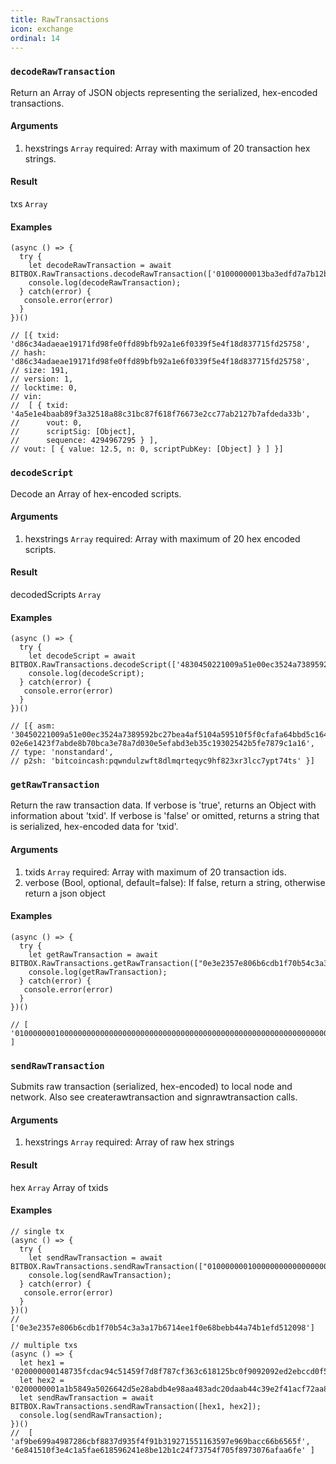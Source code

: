 ```yaml
---
title: RawTransactions
icon: exchange
ordinal: 14
---
```


### `decodeRawTransaction`

Return an Array of JSON objects representing the serialized, hex-encoded transactions.

#### Arguments

1.  hexstrings `Array` required: Array with maximum of 20 transaction hex strings.

#### Result

txs `Array`

#### Examples

    (async () => {
      try {
        let decodeRawTransaction = await BITBOX.RawTransactions.decodeRawTransaction(['01000000013ba3edfd7a7b12b27ac72c3e67768f617fc81bc3888a51323a9fb8aa4b1e5e4a000000006a4730440220540986d1c58d6e76f8f05501c520c38ce55393d0ed7ed3c3a82c69af04221232022058ea43ed6c05fec0eccce749a63332ed4525460105346f11108b9c26df93cd72012103083dfc5a0254613941ddc91af39ff90cd711cdcde03a87b144b883b524660c39ffffffff01807c814a000000001976a914d7e7c4e0b70eaa67ceff9d2823d1bbb9f6df9a5188ac00000000']);
        console.log(decodeRawTransaction);
      } catch(error) {
       console.error(error)
      }
    })()

    // [{ txid: 'd86c34adaeae19171fd98fe0ffd89bfb92a1e6f0339f5e4f18d837715fd25758',
    // hash: 'd86c34adaeae19171fd98fe0ffd89bfb92a1e6f0339f5e4f18d837715fd25758',
    // size: 191,
    // version: 1,
    // locktime: 0,
    // vin:
    //  [ { txid: '4a5e1e4baab89f3a32518a88c31bc87f618f76673e2cc77ab2127b7afdeda33b',
    //      vout: 0,
    //      scriptSig: [Object],
    //      sequence: 4294967295 } ],
    // vout: [ { value: 12.5, n: 0, scriptPubKey: [Object] } ] }]

### `decodeScript`

Decode an Array of hex-encoded scripts.

#### Arguments

1.  hexstrings `Array` required: Array with maximum of 20 hex encoded scripts.

#### Result

decodedScripts `Array`

#### Examples

    (async () => {
      try {
        let decodeScript = await BITBOX.RawTransactions.decodeScript(['4830450221009a51e00ec3524a7389592bc27bea4af5104a59510f5f0cfafa64bbd5c164ca2e02206c2a8bbb47eabdeed52f17d7df668d521600286406930426e3a9415fe10ed592012102e6e1423f7abde8b70bca3e78a7d030e5efabd3eb35c19302542b5fe7879c1a16']);
        console.log(decodeScript);
      } catch(error) {
       console.error(error)
      }
    })()

    // [{ asm: '30450221009a51e00ec3524a7389592bc27bea4af5104a59510f5f0cfafa64bbd5c164ca2e02206c2a8bbb47eabdeed52f17d7df668d521600286406930426e3a9415fe10ed59201 02e6e1423f7abde8b70bca3e78a7d030e5efabd3eb35c19302542b5fe7879c1a16',
    // type: 'nonstandard',
    // p2sh: 'bitcoincash:pqwndulzwft8dlmqrteqyc9hf823xr3lcc7ypt74ts' }]

### `getRawTransaction`

Return the raw transaction data. If verbose is 'true', returns an Object with information about 'txid'. If verbose is 'false' or omitted, returns a string that is serialized, hex-encoded data for 'txid'.

#### Arguments

1.  txids `Array` required: Array with maximum of 20 transaction ids.
2.  verbose (Bool, optional, default=false): If false, return a string, otherwise return a json object

#### Examples

    (async () => {
      try {
        let getRawTransaction = await BITBOX.RawTransactions.getRawTransaction(["0e3e2357e806b6cdb1f70b54c3a3a17b6714ee1f0e68bebb44a74b1efd512098"]);
        console.log(getRawTransaction);
      } catch(error) {
       console.error(error)
      }
    })()

    // [ '01000000010000000000000000000000000000000000000000000000000000000000000000ffffffff0704ffff001d0104ffffffff0100f2052a0100000043410496b538e853519c726a2c91e61ec11600ae1390813a627c66fb8be7947be63c52da7589379515d4e0a604f8141781e62294721166bf621e73a82cbf2342c858eeac00000000' ]

### `sendRawTransaction`

Submits raw transaction (serialized, hex-encoded) to local node and network. Also see createrawtransaction and signrawtransaction calls.

#### Arguments

1.  hexstrings `Array` required: Array of raw hex strings

#### Result

hex `Array` Array of txids

#### Examples

    // single tx
    (async () => {
      try {
        let sendRawTransaction = await BITBOX.RawTransactions.sendRawTransaction(["01000000010000000000000000000000000000000000000000000000000000000000000000ffffffff0704ffff001d0104ffffffff0100f2052a0100000043410496b538e853519c726a2c91e61ec11600ae1390813a627c66fb8be7947be63c52da7589379515d4e0a604f8141781e62294721166bf621e73a82cbf2342c858eeac00000000"]);
        console.log(sendRawTransaction);
      } catch(error) {
       console.error(error)
      }
    })()
    // ['0e3e2357e806b6cdb1f70b54c3a3a17b6714ee1f0e68bebb44a74b1efd512098']

    // multiple txs
    (async () => {
      let hex1 = '020000000148735fcdac94c51459f7d8f787cf363c618125bc0f9092092ed2ebccd0f5557e0000000069463043021f4e3dd1fadb3e8fabdbd94b125d7e97932f72bb08118407e49cf505e7f5f63b022062eee3c5d94b4bc6b68ab0018876e9661b257f1e8487173876faccf7d3a2220541210313299e9ec7a9e62789094b850ab6f71df7c39af7c03568027c24d0bc9eda930dffffffff017b140000000000001976a914e11ed7fd6416d8f5c58a1cb3e1b0005c3cab092f88ac00000000';
      let hex2 = '0200000001a1b5849a5026642d5e28abdb4e98aa483adc20daab44c39e2f41acf72aa8c845000000006b483045022100994ab28c7df64852057c3ab965148ef2b5456233c12774087e88a62bbc27d4230220504d1096ac52915d32d2356ba5ae82f202543b88c24b4643800919e85da333984121039c48c06ce551810a2eeedf516c77995a922ca65c4e9e9a0a07288a6fae149eb2ffffffff013b1e0000000000001976a9140377597dd75d41398259c36d05a5a68ba0af782d88ac00000000';
      let sendRawTransaction = await BITBOX.RawTransactions.sendRawTransaction([hex1, hex2]);
      console.log(sendRawTransaction);
    })()
    //  [ 'af9be699a4987286cbf8837d935f4f91b319271551163597e969bacc66b6565f', '6e841510f3e4c1a5fae618596241e8be12b1c24f73754f705f8973076afaa6fe' ]
